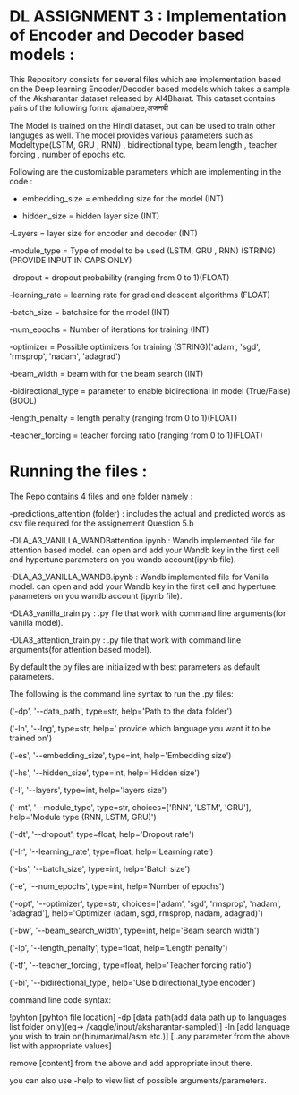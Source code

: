 # DL ASSIGNMENT 3 : Implementation of Encoder and Decoder based models :
This Repository consists for several files which are implementation based on the Deep learning Encoder/Decoder based models which takes a sample of the Aksharantar dataset released by AI4Bharat. This dataset contains pairs of the following form: ajanabee,अजनबी

The Model is trained on the Hindi dataset, but can be used to train other languges as well. The model provides various parameters such as Modeltype(LSTM, GRU , RNN) , bidirectional type, beam length , teacher forcing , number of epochs etc.

Following are the customizable parameters which are implementing in the code :

- embedding_size = embedding size for the model (INT)

- hidden_size = hidden layer size (INT)

-Layers = layer size for encoder and decoder (INT)

-module_type = Type of model to be used (LSTM, GRU , RNN) (STRING)(PROVIDE INPUT IN CAPS ONLY)

-dropout = dropout probability (ranging from 0 to 1)(FLOAT)

-learning_rate = learning rate for gradiend descent algorithms (FLOAT)

-batch_size = batchsize for the model (INT)

-num_epochs = Number of iterations for training (INT)

-optimizer = Possible optimizers for training (STRING)('adam', 'sgd', 'rmsprop', 'nadam', 'adagrad')

-beam_width = beam with for the beam search (INT)

-bidirectional_type = parameter to enable bidirectional in model (True/False)(BOOL)

-length_penalty = length penalty (ranging from 0 to 1)(FLOAT)

-teacher_forcing = teacher forcing ratio (ranging from 0 to 1)(FLOAT)


# Running the files :

The Repo contains 4 files and one folder namely :

-predictions_attention (folder) : includes the actual and predicted words as csv file required for the assignement Question 5.b

-DLA_A3_VANILLA_WANDBattention.ipynb : Wandb implemented file for attention based model. can open and add your Wandb key in the first cell and hypertune parameters on you wandb account(ipynb file).

-DLA_A3_VANILLA_WANDB.ipynb : Wandb implemented file for Vanilla model. can open and add your Wandb key in the first cell and hypertune parameters on you wandb account (ipynb file).

-DLA3_vanilla_train.py : .py file that work with command line arguments(for vanilla model).

-DLA3_attention_train.py : .py file that work with command line arguments(for attention based model).

By default the py files are initialized with best parameters as default parameters.

The following is the command line syntax to run the .py files:


('-dp', '--data_path', type=str, help='Path to the data folder')

('-ln', '--lng', type=str, help=' provide which language you want it to be trained on')

('-es', '--embedding_size', type=int, help='Embedding size')

('-hs', '--hidden_size', type=int, help='Hidden size')

('-l', '--layers', type=int,  help='layers size')

('-mt', '--module_type', type=str,  choices=['RNN', 'LSTM', 'GRU'], help='Module type (RNN, LSTM, GRU)')

('-dt', '--dropout', type=float,  help='Dropout rate')

('-lr', '--learning_rate', type=float,  help='Learning rate')

('-bs', '--batch_size', type=int, help='Batch size')

('-e', '--num_epochs', type=int,  help='Number of epochs')

('-opt', '--optimizer', type=str,  choices=['adam', 'sgd', 'rmsprop', 'nadam', 'adagrad'], help='Optimizer (adam, sgd, rmsprop, nadam, adagrad)')

('-bw', '--beam_search_width', type=int,  help='Beam search width')

('-lp', '--length_penalty', type=float,  help='Length penalty')

('-tf', '--teacher_forcing', type=float, help='Teacher forcing ratio')

('-bi', '--bidirectional_type', help='Use bidirectional_type encoder')

command line code syntax:

!pyhton [pyhton file location] -dp [data path(add data path up to languages list folder only)(eg-> /kaggle/input/aksharantar-sampled)] -ln [add language you wish to train on(hin/mar/mal/asm etc.)] [..any parameter from the above list with appropriate values]

remove [content] from the above and add appropriate input there.

you can also use -help to view list of possible arguments/parameters.
